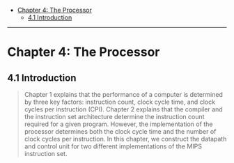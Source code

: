 - [Chapter 4: The Processor](#chapter-4-the-processor)
  - [4.1 Introduction](#41-introduction)

---
# Chapter 4: The Processor

## 4.1 Introduction

> Chapter 1 explains that the performance of a computer is determined by three key factors: instruction count, clock cycle time, and clock cycles per instruction (CPI). Chapter 2 explains that the compiler and the instruction set architecture determine the instruction count required for a given program. However, the implementation of the processor determines both the clock cycle time and the number of clock cycles per instruction. In this chapter, we construct the datapath and control unit for two different implementations of the MIPS instruction set.

